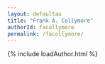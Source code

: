 ```yaml
---
layout: defaultau
title: "Frank A. Collymore"
authorId: facollymore
permalink: /facollymore/
---
```

{% include loadAuthor.html %}
<script>
    $(document).ready(function(){
        showAuthorBio('{{ page.authorId }}');
   });
</script>
